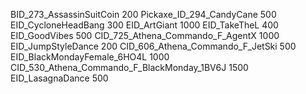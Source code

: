BID_273_AssassinSuitCoin 200
Pickaxe_ID_294_CandyCane 500
EID_CycloneHeadBang 300
 EID_ArtGiant 1000
 EID_TakeTheL 400
 EID_GoodVibes 500
CID_725_Athena_Commando_F_AgentX 1000
EID_JumpStyleDance 200
CID_606_Athena_Commando_F_JetSki 500
EID_BlackMondayFemale_6HO4L 1000
CID_530_Athena_Commando_F_BlackMonday_1BV6J 1500
EID_LasagnaDance 500
